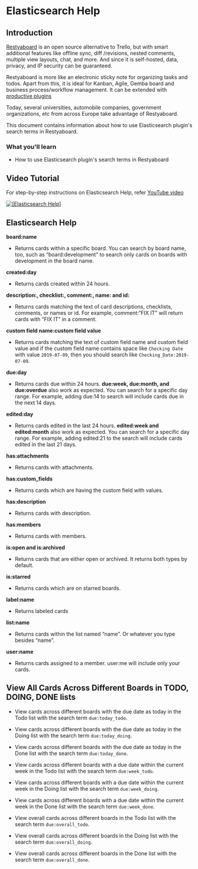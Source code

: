 # Elasticsearch Help

## Introduction

[Restyaboard](https://restya.com/board) is an open source alternative to Trello, but with smart additional features like offline sync, diff /revisions, nested comments, multiple view layouts, chat, and more. And since it is self-hosted, data, privacy, and IP security can be guaranteed.

Restyaboard is more like an electronic sticky note for organizing tasks and todos. Apart from this, it is ideal for Kanban, Agile, Gemba board and business process/workflow management. It can be extended with [productive plugins](https://restya.com/board/apps "productive plugins")

Today, several universities, automobile companies, government organizations, etc from across Europe take advantage of Restyaboard.

This document contains information about how to use Elasticsearch plugin's search terms in Restyaboard.

### What you'll learn

*   How to use Elasticsearch plugin's search terms in Restyaboard

## Video Tutorial

For step-by-step instructions on Elasticsearch Help, refer [YouTube video](https://www.youtube.com/watch?v=Kkx9-_FIOi0 "Watch video on Elasticsearch Help")

[![[Elasticsearch Help]](elasticsearch_help.png)](http://www.youtube.com/watch?v=Kkx9-_FIOi0 "Watch video on Elasticsearch Help")

## Elasticsearch Help

**board:name**

*   Returns cards within a specific board. You can search by board name, too, such as “board:development” to search only cards on boards with development in the board name.

**created:day**

*   Returns cards created within 24 hours.

**description:, checklist:, comment:, name: and id:**

*   Returns cards matching the text of card descriptions, checklists, comments, or names or id. For example, comment:“FIX IT” will return cards with “FIX IT” in a comment.

**custom field name:custom field value**

*   Returns cards matching the text of custom field name and custom field value and if the custom field name contains space like `Checking Date` with value `2019-07-09`, then you should search like `Checking_Date:2019-07-09`.

**due:day**

*   Returns cards due within 24 hours. **due:week, due:month, and due:overdue** also work as expected. You can search for a specific day range. For example, adding due:14 to search will include cards due in the next 14 days.

**edited:day**

*   Returns cards edited in the last 24 hours. **edited:week and edited:month** also work as expected. You can search for a specific day range. For example, adding edited:21 to the search will include cards edited in the last 21 days.

**has:attachments**

*   Returns cards with attachments.

**has:custom\_fields**

*   Returns cards which are having the custom field with values.

**has:description**

*   Returns cards with description.

**has:members**

*   Returns cards with members.

**is:open and is:archived**

*   Returns cards that are either open or archived. It returns both types by default.

**is:starred**

*   Returns cards which are on starred boards.

**label:name**

*   Returns labeled cards

**list:name**

*   Returns cards within the list named “name”. Or whatever you type besides “name”.

**user:name**

*   Returns cards assigned to a member. user:me will include only your cards.

## View All Cards Across Different Boards in TODO, DOING, DONE lists

*   View cards across different boards with the due date as today in the Todo list with the search term `due:today_todo`.
    
*   View cards across different boards with the due date as today in the Doing list with the search term `due:today_doing`.
    
*   View cards across different boards with the due date as today in the Done list with the search term `due:today_done`.
    
*   View cards across different boards with a due date within the current week in the Todo list with the search term `due:week_todo`.
    
*   View cards across different boards with a due date within the current week in the Doing list with the search term `due:week_doing`.
    
*   View cards across different boards with a due date within the current week in the Done list with the search term `due:week_done`.
    
*   View overall cards across different boards in the Todo list with the search term `due:overall_todo`.
    
*   View overall cards across different boards in the Doing list with the search term `due:overall_doing`.
    
*   View overall cards across different boards in the Done list with the search term `due:overall_done`.